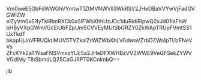 Vm0weE5GbFdWWGhVYmtwT1ZtMVNWVll3WkRSV2JHeDBaVVYwVjFadGVGWlZW
elZyVm0xS1IyTkliRmRXCk0xSlFWbXhhUzJOc1duRldiRlpwQ2xJd01IaFhW
bHByVXpGWmVGcElUbFZpUm5CVVEyMUtSbGRZY0ZkWApTRUpFVmtSS1UxTkdT
bkppUjJoVFRUQktiMUV5TVZkalZrWlZWbXhLVGdwaVZrbDZWa1pTUzFNeVVs
ZFcKYkZaT1VsaFNSVmxzYUc5a2JHeDFXWHBzVVZWWE9VeGFSekZYWVVGdlMy
TlhSbmdLQ25CaGJRPT0KCnlmbQ==

jib